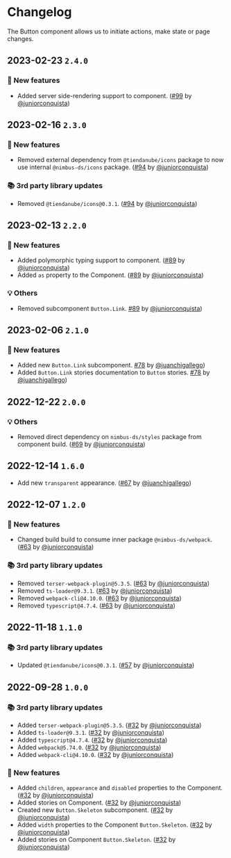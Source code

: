 # Changelog

The Button component allows us to initiate actions, make state or page changes.

## 2023-02-23 `2.4.0`

### 🎉 New features

- Added server side-rendering support to component. ([#99](https://github.com/TiendaNube/nimbus-design-system/pull/99) by [@juniorconquista](https://github.com/juniorconquista))

## 2023-02-16 `2.3.0`

### 🎉 New features

- Removed external dependency from `@tiendanube/icons` package to now use internal `@nimbus-ds/icons` package. ([#94](https://github.com/TiendaNube/nimbus-design-system/pull/#94) by [@juniorconquista](https://github.com/juniorconquista))

### 📚 3rd party library updates

- Removed `@tiendanube/icons@0.3.1`. ([#94](https://github.com/TiendaNube/nimbus-design-system/pull/#94) by [@juniorconquista](https://github.com/juniorconquista))

## 2023-02-13 `2.2.0`

### 🎉 New features

- Added polymorphic typing support to component. ([#89](https://github.com/TiendaNube/nimbus-design-system/pull/89) by [@juniorconquista](https://github.com/juniorconquista))
- Added `as` property to the Component. ([#89](https://github.com/TiendaNube/nimbus-design-system/pull/89) by [@juniorconquista](https://github.com/juniorconquista))

### 💡 Others

- Removed subcomponent `Button.Link`. [#89](https://github.com/TiendaNube/nimbus-design-system/pull/#89) by [@juniorconquista](https://github.com/juniorconquista))

## 2023-02-06 `2.1.0`

### 🎉 New features

- Added new `Button.Link` subcomponent. [#78](https://github.com/TiendaNube/nimbus-design-system/pull/#78) by [@juanchigallego](https://github.com/juanchigallego))
- Added `Button.Link` stories documentation to `Button` stories. [#78](https://github.com/TiendaNube/nimbus-design-system/pull/#78) by [@juanchigallego](https://github.com/juanchigallego))

## 2022-12-22 `2.0.0`

### 💡 Others

- Removed direct dependency on `nimbus-ds/styles` package from component build. ([#69](https://github.com/TiendaNube/nimbus-design-system/pull/69) by [@juniorconquista](https://github.com/juniorconquista))

## 2022-12-14 `1.6.0`

- Add new `transparent` appearance. ([#67](https://github.com/TiendaNube/nimbus-design-system/pull/67) by [@juanchigallego](https://github.com/juanchigallego))

## 2022-12-07 `1.2.0`

### 🎉 New features

- Changed build build to consume inner package `@nimbus-ds/webpack`. ([#63](https://github.com/TiendaNube/nimbus-design-system/pull/63) by [@juniorconquista](https://github.com/juniorconquista))

### 📚 3rd party library updates

- Removed `terser-webpack-plugin@5.3.5`. ([#63](https://github.com/TiendaNube/nimbus-design-system/pull/63) by [@juniorconquista](https://github.com/juniorconquista))
- Removed `ts-loader@9.3.1`. ([#63](https://github.com/TiendaNube/nimbus-design-system/pull/63) by [@juniorconquista](https://github.com/juniorconquista))
- Removed `webpack-cli@4.10.0`. ([#63](https://github.com/TiendaNube/nimbus-design-system/pull/63) by [@juniorconquista](https://github.com/juniorconquista))
- Removed `typescript@4.7.4`. ([#63](https://github.com/TiendaNube/nimbus-design-system/pull/63) by [@juniorconquista](https://github.com/juniorconquista))

## 2022-11-18 `1.1.0`

### 📚 3rd party library updates

- Updated `@tiendanube/icons@0.3.1`. ([#57](https://github.com/TiendaNube/nimbus-design-system/pull/#57) by [@juniorconquista](https://github.com/juniorconquista))

## 2022-09-28 `1.0.0`

### 📚 3rd party library updates

- Added `terser-webpack-plugin@5.3.5`. ([#32](https://github.com/TiendaNube/nimbus-design-system/pull/32) by [@juniorconquista](https://github.com/juniorconquista))
- Added `ts-loader@9.3.1`. ([#32](https://github.com/TiendaNube/nimbus-design-system/pull/32) by [@juniorconquista](https://github.com/juniorconquista))
- Added `typescript@4.7.4`. ([#32](https://github.com/TiendaNube/nimbus-design-system/pull/32) by [@juniorconquista](https://github.com/juniorconquista))
- Added `webpack@5.74.0`. ([#32](https://github.com/TiendaNube/nimbus-design-system/pull/32) by [@juniorconquista](https://github.com/juniorconquista))
- Added `webpack-cli@4.10.0`. ([#32](https://github.com/TiendaNube/nimbus-design-system/pull/32) by [@juniorconquista](https://github.com/juniorconquista))

### 🎉 New features

- Added `children`, `appearance` and `disabled` properties to the Component. ([#32](https://github.com/TiendaNube/nimbus-design-system/pull/32) by [@juniorconquista](https://github.com/juniorconquista))
- Added stories on Component. ([#32](https://github.com/TiendaNube/nimbus-design-system/pull/32) by [@juniorconquista](https://github.com/juniorconquista))
- Created new `Button.Skeleton` subcomponent. ([#32](https://github.com/TiendaNube/nimbus-design-system/pull/32) by [@juniorconquista](https://github.com/juniorconquista))
- Added `width` properties to the Component `Button.Skeleton`. ([#32](https://github.com/TiendaNube/nimbus-design-system/pull/32) by [@juniorconquista](https://github.com/juniorconquista))
- Added stories on Component `Button.Skeleton`. ([#32](https://github.com/TiendaNube/nimbus-design-system/pull/32) by [@juniorconquista](https://github.com/juniorconquista))
